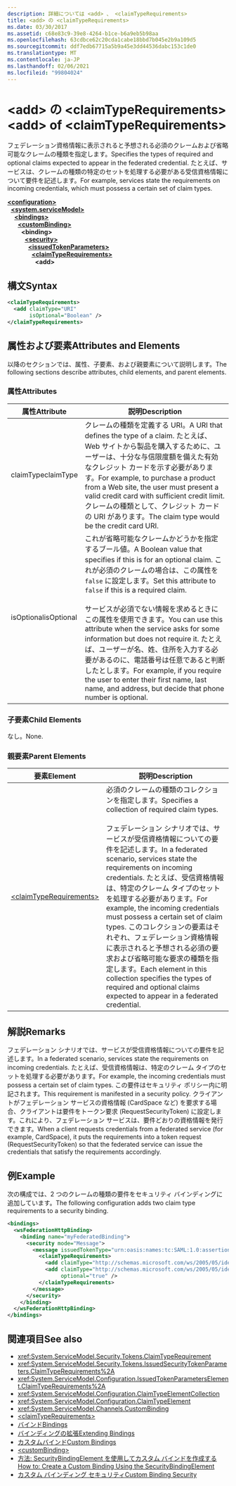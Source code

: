 ```yaml
---
description: 詳細については <add> 、 <claimTypeRequirements>
title: <add> の <claimTypeRequirements>
ms.date: 03/30/2017
ms.assetid: c68e83c9-39e8-4264-b1ce-b6a9eb5b98aa
ms.openlocfilehash: 63cdbce62c20cda1cabe18bbd7b045e2b9a109d5
ms.sourcegitcommit: ddf7edb67715a5b9a45e3dd44536dabc153c1de0
ms.translationtype: MT
ms.contentlocale: ja-JP
ms.lasthandoff: 02/06/2021
ms.locfileid: "99804024"
---
```

# <a name="add-of-claimtyperequirements"></a><span data-ttu-id="541d1-103">\<add> の \<claimTypeRequirements></span><span class="sxs-lookup"><span data-stu-id="541d1-103">\<add> of \<claimTypeRequirements></span></span>

<span data-ttu-id="541d1-104">フェデレーション資格情報に表示されると予想される必須のクレームおよび省略可能なクレームの種類を指定します。</span><span class="sxs-lookup"><span data-stu-id="541d1-104">Specifies the types of required and optional claims expected to appear in the federated credential.</span></span> <span data-ttu-id="541d1-105">たとえば、サービスは、クレームの種類の特定のセットを処理する必要がある受信資格情報について要件を記述します。</span><span class="sxs-lookup"><span data-stu-id="541d1-105">For example, services state the requirements on incoming credentials, which must possess a certain set of claim types.</span></span>  
  
[**\<configuration>**](../configuration-element.md)\
&nbsp;&nbsp;[**\<system.serviceModel>**](system-servicemodel.md)\
&nbsp;&nbsp;&nbsp;&nbsp;[**\<bindings>**](bindings.md)\
&nbsp;&nbsp;&nbsp;&nbsp;&nbsp;&nbsp;[**\<customBinding>**](custombinding.md)\
&nbsp;&nbsp;&nbsp;&nbsp;&nbsp;&nbsp;&nbsp;&nbsp;**\<binding>**\
&nbsp;&nbsp;&nbsp;&nbsp;&nbsp;&nbsp;&nbsp;&nbsp;&nbsp;&nbsp;[**\<security>**](security-of-custombinding.md)\
&nbsp;&nbsp;&nbsp;&nbsp;&nbsp;&nbsp;&nbsp;&nbsp;&nbsp;&nbsp;&nbsp;&nbsp;[**\<issuedTokenParameters>**](issuedtokenparameters.md)\
&nbsp;&nbsp;&nbsp;&nbsp;&nbsp;&nbsp;&nbsp;&nbsp;&nbsp;&nbsp;&nbsp;&nbsp;&nbsp;&nbsp;[**\<claimTypeRequirements>**](claimtyperequirements-element.md)\
&nbsp;&nbsp;&nbsp;&nbsp;&nbsp;&nbsp;&nbsp;&nbsp;&nbsp;&nbsp;&nbsp;&nbsp;&nbsp;&nbsp;&nbsp;&nbsp;**\<add>**  
  
## <a name="syntax"></a><span data-ttu-id="541d1-106">構文</span><span class="sxs-lookup"><span data-stu-id="541d1-106">Syntax</span></span>  
  
```xml  
<claimTypeRequirements>
  <add claimType="URI"
       isOptional="Boolean" />
</claimTypeRequirements>
```  
  
## <a name="attributes-and-elements"></a><span data-ttu-id="541d1-107">属性および要素</span><span class="sxs-lookup"><span data-stu-id="541d1-107">Attributes and Elements</span></span>  

 <span data-ttu-id="541d1-108">以降のセクションでは、属性、子要素、および親要素について説明します。</span><span class="sxs-lookup"><span data-stu-id="541d1-108">The following sections describe attributes, child elements, and parent elements.</span></span>  
  
### <a name="attributes"></a><span data-ttu-id="541d1-109">属性</span><span class="sxs-lookup"><span data-stu-id="541d1-109">Attributes</span></span>  
  
|<span data-ttu-id="541d1-110">属性</span><span class="sxs-lookup"><span data-stu-id="541d1-110">Attribute</span></span>|<span data-ttu-id="541d1-111">説明</span><span class="sxs-lookup"><span data-stu-id="541d1-111">Description</span></span>|  
|---------------|-----------------|  
|<span data-ttu-id="541d1-112">claimType</span><span class="sxs-lookup"><span data-stu-id="541d1-112">claimType</span></span>|<span data-ttu-id="541d1-113">クレームの種類を定義する URI。</span><span class="sxs-lookup"><span data-stu-id="541d1-113">A URI that defines the type of a claim.</span></span> <span data-ttu-id="541d1-114">たとえば、Web サイトから製品を購入するために、ユーザーは、十分な与信限度額を備えた有効なクレジット カードを示す必要があります。</span><span class="sxs-lookup"><span data-stu-id="541d1-114">For example, to purchase a product from a Web site, the user must present a valid credit card with sufficient credit limit.</span></span> <span data-ttu-id="541d1-115">クレームの種類として、クレジット カードの URI があります。</span><span class="sxs-lookup"><span data-stu-id="541d1-115">The claim type would be the credit card URI.</span></span>|  
|<span data-ttu-id="541d1-116">isOptional</span><span class="sxs-lookup"><span data-stu-id="541d1-116">isOptional</span></span>|<span data-ttu-id="541d1-117">これが省略可能なクレームかどうかを指定するブール値。</span><span class="sxs-lookup"><span data-stu-id="541d1-117">A Boolean value that specifies if this is for an optional claim.</span></span> <span data-ttu-id="541d1-118">これが必須のクレームの場合は、この属性を `false` に設定します。</span><span class="sxs-lookup"><span data-stu-id="541d1-118">Set this attribute to `false` if this is a required claim.</span></span><br /><br /> <span data-ttu-id="541d1-119">サービスが必須でない情報を求めるときにこの属性を使用できます。</span><span class="sxs-lookup"><span data-stu-id="541d1-119">You can use this attribute when the service asks for some information but does not require it.</span></span> <span data-ttu-id="541d1-120">たとえば、ユーザーが名、姓、住所を入力する必要があるのに、電話番号は任意であると判断したとします。</span><span class="sxs-lookup"><span data-stu-id="541d1-120">For example, if you require the user to enter their first name, last name, and address, but decide that phone number is optional.</span></span>|  
  
### <a name="child-elements"></a><span data-ttu-id="541d1-121">子要素</span><span class="sxs-lookup"><span data-stu-id="541d1-121">Child Elements</span></span>  

 <span data-ttu-id="541d1-122">なし。</span><span class="sxs-lookup"><span data-stu-id="541d1-122">None.</span></span>  
  
### <a name="parent-elements"></a><span data-ttu-id="541d1-123">親要素</span><span class="sxs-lookup"><span data-stu-id="541d1-123">Parent Elements</span></span>  
  
|<span data-ttu-id="541d1-124">要素</span><span class="sxs-lookup"><span data-stu-id="541d1-124">Element</span></span>|<span data-ttu-id="541d1-125">説明</span><span class="sxs-lookup"><span data-stu-id="541d1-125">Description</span></span>|  
|-------------|-----------------|  
|[\<claimTypeRequirements>](claimtyperequirements-element.md)|<span data-ttu-id="541d1-126">必須のクレームの種類のコレクションを指定します。</span><span class="sxs-lookup"><span data-stu-id="541d1-126">Specifies a collection of required claim types.</span></span><br /><br /> <span data-ttu-id="541d1-127">フェデレーション シナリオでは、サービスが受信資格情報についての要件を記述します。</span><span class="sxs-lookup"><span data-stu-id="541d1-127">In a federated scenario, services state the requirements on incoming credentials.</span></span> <span data-ttu-id="541d1-128">たとえば、受信資格情報は、特定のクレーム タイプのセットを処理する必要があります。</span><span class="sxs-lookup"><span data-stu-id="541d1-128">For example, the incoming credentials must possess a certain set of claim types.</span></span> <span data-ttu-id="541d1-129">このコレクションの要素はそれぞれ、フェデレーション資格情報に表示されると予想される必須の要求および省略可能な要求の種類を指定します。</span><span class="sxs-lookup"><span data-stu-id="541d1-129">Each element in this collection specifies the types of required and optional claims expected to appear in a federated credential.</span></span>|  
  
## <a name="remarks"></a><span data-ttu-id="541d1-130">解説</span><span class="sxs-lookup"><span data-stu-id="541d1-130">Remarks</span></span>  

 <span data-ttu-id="541d1-131">フェデレーション シナリオでは、サービスが受信資格情報についての要件を記述します。</span><span class="sxs-lookup"><span data-stu-id="541d1-131">In a federated scenario, services state the requirements on incoming credentials.</span></span> <span data-ttu-id="541d1-132">たとえば、受信資格情報は、特定のクレーム タイプのセットを処理する必要があります。</span><span class="sxs-lookup"><span data-stu-id="541d1-132">For example, the incoming credentials must possess a certain set of claim types.</span></span> <span data-ttu-id="541d1-133">この要件はセキュリティ ポリシー内に明記されます。</span><span class="sxs-lookup"><span data-stu-id="541d1-133">This requirement is manifested in a security policy.</span></span> <span data-ttu-id="541d1-134">クライアントがフェデレーション サービスの資格情報 (CardSpace など) を要求する場合、クライアントは要件をトークン要求 (RequestSecurityToken) に設定します。これにより、フェデレーション サービスは、要件どおりの資格情報を発行できます。</span><span class="sxs-lookup"><span data-stu-id="541d1-134">When a client requests credentials from a federated service (for example, CardSpace), it puts the requirements into a token request (RequestSecurityToken) so that the federated service can issue the credentials that satisfy the requirements accordingly.</span></span>  
  
## <a name="example"></a><span data-ttu-id="541d1-135">例</span><span class="sxs-lookup"><span data-stu-id="541d1-135">Example</span></span>  

 <span data-ttu-id="541d1-136">次の構成では、2 つのクレームの種類の要件をセキュリティ バインディングに追加しています。</span><span class="sxs-lookup"><span data-stu-id="541d1-136">The following configuration adds two claim type requirements to a security binding.</span></span>  
  
```xml  
<bindings>
  <wsFederationHttpBinding>
    <binding name="myFederatedBinding">
      <security mode="Message">
        <message issuedTokenType="urn:oasis:names:tc:SAML:1.0:assertion">
          <claimTypeRequirements>
            <add claimType="http://schemas.microsoft.com/ws/2005/05/identity/claims/EmailAddress" />
            <add claimType="http://schemas.microsoft.com/ws/2005/05/identity/claims/UserName"
                 optional="true" />
          </claimTypeRequirements>
        </message>
      </security>
    </binding>
  </wsFederationHttpBinding>
</bindings>
```  
  
## <a name="see-also"></a><span data-ttu-id="541d1-137">関連項目</span><span class="sxs-lookup"><span data-stu-id="541d1-137">See also</span></span>

- <xref:System.ServiceModel.Security.Tokens.ClaimTypeRequirement>
- <xref:System.ServiceModel.Security.Tokens.IssuedSecurityTokenParameters.ClaimTypeRequirements%2A>
- <xref:System.ServiceModel.Configuration.IssuedTokenParametersElement.ClaimTypeRequirements%2A>
- <xref:System.ServiceModel.Configuration.ClaimTypeElementCollection>
- <xref:System.ServiceModel.Configuration.ClaimTypeElement>
- <xref:System.ServiceModel.Channels.CustomBinding>
- [\<claimTypeRequirements>](claimtyperequirements-element.md)
- [<span data-ttu-id="541d1-138">バインド</span><span class="sxs-lookup"><span data-stu-id="541d1-138">Bindings</span></span>](../../../wcf/bindings.md)
- [<span data-ttu-id="541d1-139">バインディングの拡張</span><span class="sxs-lookup"><span data-stu-id="541d1-139">Extending Bindings</span></span>](../../../wcf/extending/extending-bindings.md)
- [<span data-ttu-id="541d1-140">カスタムバインド</span><span class="sxs-lookup"><span data-stu-id="541d1-140">Custom Bindings</span></span>](../../../wcf/extending/custom-bindings.md)
- [\<customBinding>](custombinding.md)
- [<span data-ttu-id="541d1-141">方法: SecurityBindingElement を使用してカスタム バインドを作成する</span><span class="sxs-lookup"><span data-stu-id="541d1-141">How to: Create a Custom Binding Using the SecurityBindingElement</span></span>](../../../wcf/feature-details/how-to-create-a-custom-binding-using-the-securitybindingelement.md)
- [<span data-ttu-id="541d1-142">カスタム バインディング セキュリティ</span><span class="sxs-lookup"><span data-stu-id="541d1-142">Custom Binding Security</span></span>](../../../wcf/samples/custom-binding-security.md)
